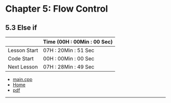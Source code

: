 # Chapter 5: Flow Control

## 5.3 Else if

||Time (00H : 00Min : 00 Sec)|
|-|-|
 |Lesson Start           | 07H : 20Min : 51 Sec |  
 |Code Start             | 00H : 00Min : 00 Sec |  
 |Next Lesson            | 07H : 28Min : 49 Sec | 
* [main.cpp](./main.cpp)
* [Home](/README.md)
* [pdf](5.3-else-if.pdf)

---
